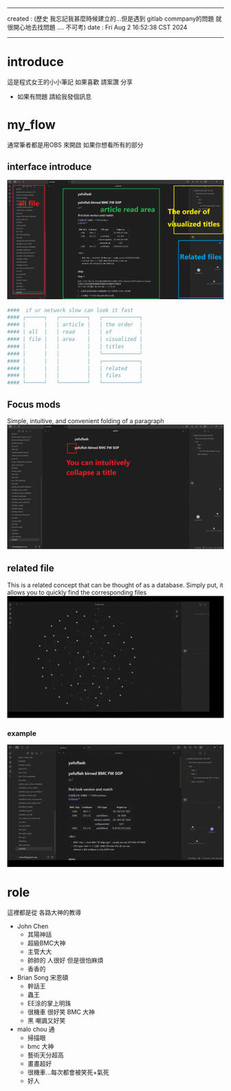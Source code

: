 ----
created : (歷史 我忘記我甚麼時候建立的...但是遇到 gitlab commpany的問題 就很開心地去找問題 .... 不可考)
date	:	Fri Aug  2 16:52:38 CST 2024

-------------------------------------------------------------------------------

# introduce #
這是程式女王的小小筆記
如果喜歡 請案讚 分享

- 如果有問題 請給我發個訊息

# my_flow #
通常筆者都是用OBS 來開啟
如果你想看所有的部分

## interface introduce  ##
![interface](./pic/readme_interface.png)
```bash			================start================
####  if ur network slow can look it fast
#### ┌──────┐   ┌─────────┐   ┌────────────┐
#### │      │   │ article │   │ the order  │
#### │ all  │   │ read    │   │ of         │
#### │ file │   │ area    │   │ visualized │
#### │      │   │         │   │ titles     │
#### │      │   │         │   └────────────┘
#### │      │   │         │   ┌────────────┐
#### │      │   │         │   │ related    │
#### │      │   │         │   │ files      │
#### └──────┘   └─────────┘   └────────────┘
```

## Focus mods ##
Simple, intuitive, and convenient folding of a paragraph
![CF](./pic/readme_title.png)

##  related file  ##
This is a related concept that can be thought of as a database.
Simply put, it allows you to quickly find the corresponding files
![graph](./pic/readme.gif)

###  example ###
![do](./pic/readme_how_do.gif)

# role #
這裡都是從 各路大神的教導

+ John Chen
  + 其陽神話
  + 超級BMC大神
  + 主管大大
  + 帥帥的 人很好 但是很怕麻煩
  + 香香的
+ Brian Song 宋恩碩
  + 幹話王
  + 蟲王
  + EE涂的掌上明珠
  + 很機車 很好笑 BMC 大神
  + 黑 嘲諷又好笑
+ malo chou 通
  + 掃描眼
  + bmc 大神
  + 藝術天分超高
  + 畫畫超好
  + 很機車...每次都會被笑死+氣死
  + 好人
